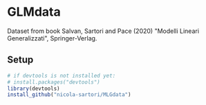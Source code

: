 # GLMdata

Dataset from book Salvan, Sartori and Pace (2020) "Modelli Lineari Generalizzati", Springer-Verlag.

## Setup

```r
# if devtools is not installed yet: 
# install.packages("devtools") 
library(devtools)
install_github("nicola-sartori/MLGdata")
```
